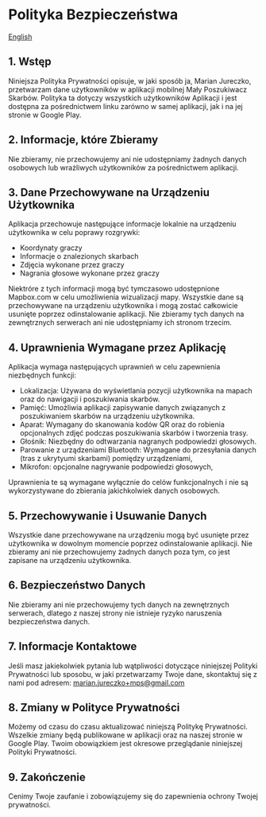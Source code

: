 # Polityka Bezpieczeństwa
[English](README_en.md)

## 1. Wstęp

Niniejsza Polityka Prywatności opisuje, w jaki sposób ja, Marian Jureczko, przetwarzam dane użytkowników w aplikacji mobilnej Mały Poszukiwacz Skarbów.
Polityka ta dotyczy wszystkich użytkowników Aplikacji i jest dostępna za pośrednictwem linku zarówno w samej aplikacji, jak i na jej stronie w Google Play.

## 2. Informacje, które Zbieramy

Nie zbieramy, nie przechowujemy ani nie udostępniamy żadnych danych osobowych lub wrażliwych użytkowników za pośrednictwem aplikacji.

## 3. Dane Przechowywane na Urządzeniu Użytkownika

Aplikacja przechowuje następujące informacje lokalnie na urządzeniu użytkownika w celu poprawy rozgrywki:

- Koordynaty graczy
- Informacje o znalezionych skarbach
- Zdjęcia wykonane przez graczy
- Nagrania głosowe wykonane przez graczy

Niektróre z tych informacji mogą być tymczasowo udostępnione Mapbox.com w celu umożliwienia wizualizacji mapy.
Wszystkie dane są przechowywane na urządzeniu użytkownika i mogą zostać całkowicie usunięte poprzez odinstalowanie aplikacji.
Nie zbieramy tych danych na zewnętrznych serwerach ani nie udostępniamy ich stronom trzecim.

## 4. Uprawnienia Wymagane przez Aplikację

Aplikacja wymaga następujących uprawnień w celu zapewnienia niezbędnych funkcji:

- Lokalizacja: Używana do wyświetlania pozycji użytkownika na mapach oraz do nawigacji i poszukiwania skarbów.
- Pamięć: Umożliwia aplikacji zapisywanie danych związanych z poszukiwaniem skarbów na urządzeniu użytkownika.
- Aparat: Wymagany do skanowania kodów QR oraz do robienia opcjonalnych zdjęć podczas poszukiwania skarbów i tworzenia trasy.
- Głośnik: Niezbędny do odtwarzania nagranych podpowiedzi głosowych.
- Parowanie z urządzeniami Bluetooth: Wymagane do przesyłania danych (tras z ukrytyumi skarbami) pomiędzy urządzeniami,
- Mikrofon: opcjonalne nagrywanie podpowiedzi głosowych,

Uprawnienia te są wymagane wyłącznie do celów funkcjonalnych i nie są wykorzystywane do zbierania jakichkolwiek danych osobowych.

## 5. Przechowywanie i Usuwanie Danych

Wszystkie dane przechowywane na urządzeniu mogą być usunięte przez użytkownika w dowolnym momencie poprzez odinstalowanie aplikacji.
Nie zbieramy ani nie przechowujemy żadnych danych poza tym, co jest zapisane na urządzeniu użytkownika.

## 6. Bezpieczeństwo Danych

Nie zbieramy ani nie przechowujemy tych danych na zewnętrznych serwerach, dlatego z naszej strony nie istnieje ryzyko naruszenia bezpieczeństwa danych.

## 7. Informacje Kontaktowe

Jeśli masz jakiekolwiek pytania lub wątpliwości dotyczące niniejszej Polityki Prywatności lub sposobu, w jaki przetwarzamy Twoje dane, skontaktuj się z nami pod adresem: marian.jureczko+mps@gmail.com

## 8. Zmiany w Polityce Prywatności

Możemy od czasu do czasu aktualizować niniejszą Politykę Prywatności.
Wszelkie zmiany będą publikowane w aplikacji oraz na naszej stronie w Google Play.
Twoim obowiązkiem jest okresowe przeglądanie niniejszej Polityki Prywatności.

## 9. Zakończenie

Cenimy Twoje zaufanie i zobowiązujemy się do zapewnienia ochrony Twojej prywatności.

